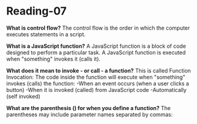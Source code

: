 # Reading-07

**What is control flow?**
The control flow is the order in which the computer executes statements in a script.

**What is a JavaScript function?**
A JavaScript function is a block of code designed to perform a particular task.
A JavaScript function is executed when "something" invokes it (calls it).

**What does it mean to invoke - or call - a function?**
This is called Function Invocation: The code inside the function will 
execute when "something" invokes (calls) the function:
-When an event occurs (when a user clicks a button)
-When it is invoked (called) from JavaScript code
-Automatically (self invoked)

**What are the parenthesis () for when you define a function?**
The parentheses may include parameter names separated by commas:

